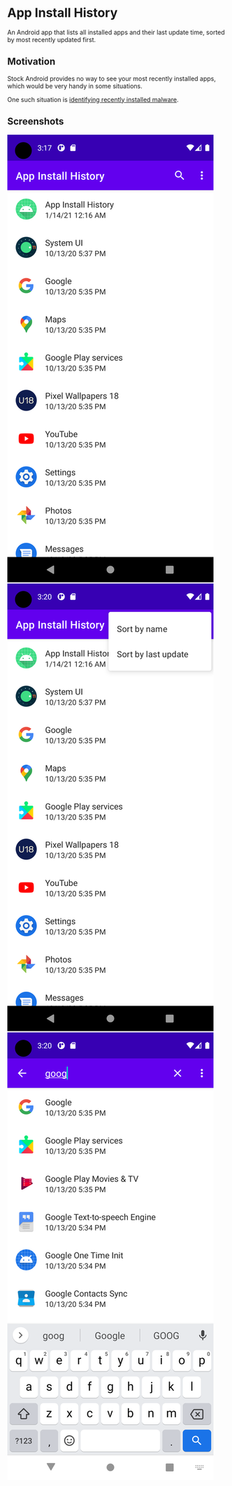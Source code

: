 # App Install History

An Android app that lists all installed apps and their last update time, sorted
by most recently updated first.

## Motivation

Stock Android provides no way to see your most recently installed apps, which
would be very handy in some situations.

One such situation is [identifying recently installed malware][malware].

[malware]: https://www.beust.com/weblog/malware-on-my-android-phone/

## Screenshots

![List installed apps](metadata/en-US/images/phoneScreenshots/1.png)
![Sort by name or last update](metadata/en-US/images/phoneScreenshots/2.png)
![Search installed apps](metadata/en-US/images/phoneScreenshots/3.png)

